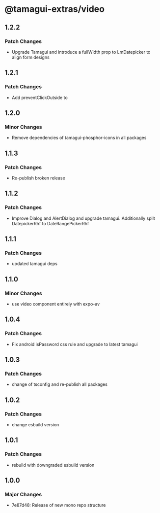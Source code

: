 # @tamagui-extras/video

## 1.2.2

### Patch Changes

- Upgrade Tamagui and introduce a fullWidth prop to LmDatepicker to align form designs

## 1.2.1

### Patch Changes

- Add preventClickOutside to <Dialog/> and improve style of Autocomplete

## 1.2.0

### Minor Changes

- Remove dependencies of tamagui-phosphor-icons in all packages

## 1.1.3

### Patch Changes

- Re-publish broken release

## 1.1.2

### Patch Changes

- Improve Dialog and AlertDialog and upgrade tamagui. Additionally split DatepickerRhf to DateRangePickerRhf

## 1.1.1

### Patch Changes

- updated tamagui deps

## 1.1.0

### Minor Changes

- use video component entirely with expo-av

## 1.0.4

### Patch Changes

- Fix android isPassword css rule and upgrade to latest tamagui

## 1.0.3

### Patch Changes

- change of tsconfig and re-publish all packages

## 1.0.2

### Patch Changes

- change esbuild version

## 1.0.1

### Patch Changes

- rebuild with downgraded esbuild version

## 1.0.0

### Major Changes

- 7e87d48: Release of new mono repo structure
